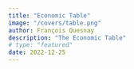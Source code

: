```yaml
---
title: "Economic Table"
image: "/covers/table.png"
author: François Quesnay
description: "The Economic Table"
# type: "featured"
date: 2022-12-25
---
```


